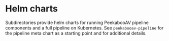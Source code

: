 Helm charts
===========

Subdirectories provide helm charts for running PeekabooAV pipeline components
and a full pipeline on Kubernetes.
See `peekabooav-pipeline` for the pipeline meta chart as a starting point and
for additional details.
